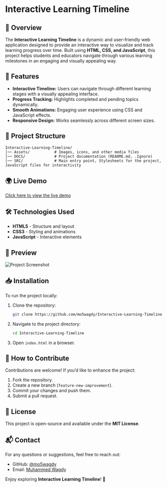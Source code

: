 # Interactive Learning Timeline

## 📌 Overview
The **Interactive Learning Timeline** is a dynamic and user-friendly web application designed to provide an interactive way to visualize and track learning progress over time. Built using **HTML, CSS, and JavaScript**, this project helps students and educators navigate through various learning milestones in an engaging and visually appealing way.

## 🚀 Features
- **Interactive Timeline:** Users can navigate through different learning stages with a visually appealing interface.
- **Progress Tracking:** Highlights completed and pending topics dynamically.
- **Smooth Animations:** Engaging user experience using CSS and JavaScript effects.
- **Responsive Design:** Works seamlessly across different screen sizes.

## 📂 Project Structure
```
Interactive-Learning-Timeline/
│── Assets/           # Images, icons, and other media files
│── DOCS/             # Project documentation (README.md, .Ignore)
│── SRC/              # Main entry point, Stylesheets for the project, JavaScript files for interactivity
```

## 🌍 Live Demo
[Click here to view the live demo](https://mo5wagdy.github.io/Interactive-Learning-Timeline/index.html)

## 🛠 Technologies Used
- **HTML5** - Structure and layout
- **CSS3** - Styling and animations
- **JavaScript** - Interactive elements

## 📸 Preview
![Project Screenshot](assets/screenshot.png)

## 📥 Installation
To run the project locally:
1. Clone the repository:
   ```sh
   git clone https://github.com/mo5wagdy/Interactive-Learning-Timeline.git
   ```
2. Navigate to the project directory:
   ```sh
   cd Interactive-Learning-Timeline
   ```
3. Open `index.html` in a browser.

## 📌 How to Contribute
Contributions are welcome! If you’d like to enhance the project:
1. Fork the repository.
2. Create a new branch (`feature-new-improvement`).
3. Commit your changes and push them.
4. Submit a pull request.

## 📄 License
This project is open-source and available under the **MIT License**.

## 📬 Contact
For any questions or suggestions, feel free to reach out:
- GitHub: [@mo5wagdy](https://github.com/mo5wagdy)
- Email: [Muhammed Wagdy](mohamed5wagdy@gmail.com)

Enjoy exploring **Interactive Learning Timeline**! 🚀
